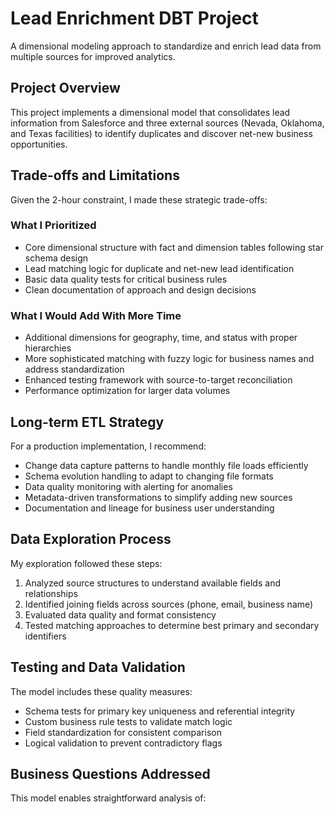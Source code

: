 # Lead Enrichment DBT Project

A dimensional modeling approach to standardize and enrich lead data from multiple sources for improved analytics.

## Project Overview    

This project implements a dimensional model that consolidates lead information from Salesforce and three external sources (Nevada, Oklahoma, and Texas facilities) to identify duplicates and discover net-new business opportunities.

## Trade-offs and Limitations

Given the 2-hour constraint, I made these strategic trade-offs:

### What I Prioritized

- Core dimensional structure with fact and dimension tables following star schema design
- Lead matching logic for duplicate and net-new lead identification
- Basic data quality tests for critical business rules
- Clean documentation of approach and design decisions

### What I Would Add With More Time

- Additional dimensions for geography, time, and status with proper hierarchies
- More sophisticated matching with fuzzy logic for business names and address standardization
- Enhanced testing framework with source-to-target reconciliation
- Performance optimization for larger data volumes

## Long-term ETL Strategy

For a production implementation, I recommend:

- Change data capture patterns to handle monthly file loads efficiently
- Schema evolution handling to adapt to changing file formats
- Data quality monitoring with alerting for anomalies
- Metadata-driven transformations to simplify adding new sources
- Documentation and lineage for business user understanding

## Data Exploration Process

My exploration followed these steps:

1. Analyzed source structures to understand available fields and relationships
2. Identified joining fields across sources (phone, email, business name)
3. Evaluated data quality and format consistency
4. Tested matching approaches to determine best primary and secondary identifiers

## Testing and Data Validation

The model includes these quality measures:

- Schema tests for primary key uniqueness and referential integrity
- Custom business rule tests to validate match logic
- Field standardization for consistent comparison
- Logical validation to prevent contradictory flags

## Business Questions Addressed

This model enables straightforward analysis of:


